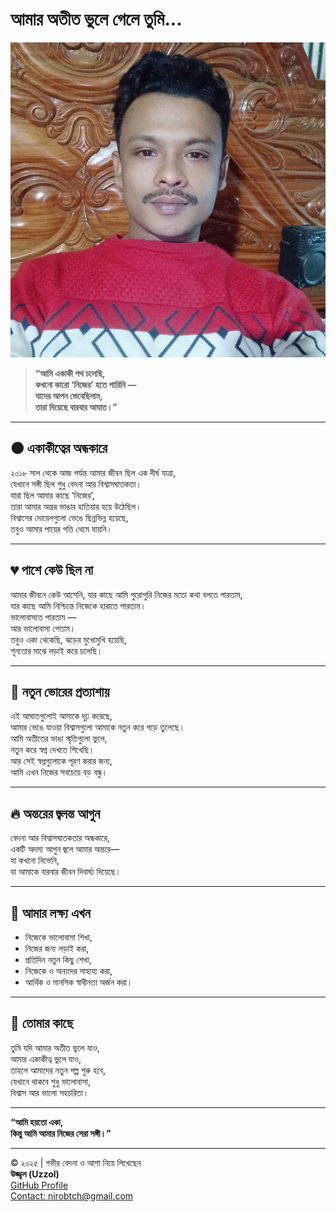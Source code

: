 # আমার অতীত ভুলে গেলে তুমি...

![Uzzol CEO Nirobtech](Life/Personal/Documents/uzzol_images/uzzol-CEO-nirobtech.jpg)

> **“আমি একাকী পথ চলেছি,  
> কখনো কারো ‘নিজের’ হতে পারিনি —  
> যাদের আপন ভেবেছিলাম,  
> তারা দিয়েছে বারবার আঘাত।”**

---

## 🌑 একাকীত্বের অন্ধকারে

২০১৮ সাল থেকে আজ পর্যন্ত আমার জীবন ছিল এক দীর্ঘ যাত্রা,  
যেখানে সঙ্গী ছিল শুধু বেদনা আর বিশ্বাসঘাতকতা।  
যারা ছিল আমার কাছে ‘নিজের’,  
তারা আমার অন্তর ভাঙার হাতিয়ার হয়ে উঠেছিল।  
বিশ্বাসের দোয়েলগুলো ভেঙে ছিন্নভিন্ন হয়েছে,  
তবুও আমার পায়ের গতি থেমে যায়নি।

---

## 💔 পাশে কেউ ছিল না

আমার জীবনে কেউ আসেনি, যার কাছে আমি পুরোপুরি নিজের মতো কথা বলতে পারতাম,  
যার কাছে আমি নিশ্চিন্তে নিজেকে হারাতে পারতাম।  
ভালোবাসতে পারতাম —  
আর ভালোবাসা পেতাম।  
তবুও একা থেকেছি, ঝড়ের মুখোমুখি হয়েছি,  
শূন্যতার মাঝে লড়াই করে চলেছি।

---

## 🌅 নতুন ভোরের প্রত্যাশায়

এই আঘাতগুলোই আমাকে দৃঢ় করেছে,  
আমার ভেঙে যাওয়া বিশ্বাসগুলো আমাকে নতুন করে গড়ে তুলেছে।  
আমি অতীতের ভাঙা স্মৃতিগুলো ভুলে,  
নতুন করে স্বপ্ন দেখতে শিখেছি।  
আর সেই স্বপ্নগুলোকে পূরণ করার জন্য,  
আমি এখন নিজের সবচেয়ে বড় বন্ধু।

---

## 🔥 অন্তরের জ্বলন্ত আগুন

বেদনা আর বিশ্বাসঘাতকতার অন্ধকারে,  
একটি অদম্য আগুন জ্বলে আমার অন্তরে—  
যা কখনো নিভেনি,  
যা আমাকে বারবার জীবন দিবার্ঘ্য দিয়েছে।

---

## 🎯 আমার লক্ষ্য এখন

- নিজেকে ভালোবাসা শিখা,  
- নিজের জন্য লড়াই করা,  
- প্রতিদিন নতুন কিছু শেখা,  
- নিজেকে ও অন্যদের সাহায্য করা,  
- আর্থিক ও মানসিক স্বাধীনতা অর্জন করা।

---

## 💫 তোমার কাছে

তুমি যদি আমার অতীত ভুলে যাও,  
আমার একাকীত্ব ভুলে যাও,  
তাহলে আমাদের নতুন গল্প শুরু হবে,  
যেখানে থাকবে শুধু ভালোবাসা,  
বিশ্বাস আর ভালো সহচরিতা।

---

**“আমি হয়তো একা,  
কিন্তু আমি আমার নিজের সেরা সঙ্গী।”**

---

© ২০২৫ | গভীর বেদনা ও আশা নিয়ে লিখেছেন  
**উজ্জ্বল (Uzzol)**  
[GitHub Profile](https://github.com/nirobtech/uzzol)  
[Contact: nirobtch@gmail.com](mailto:nirobtch@gmail.com)

